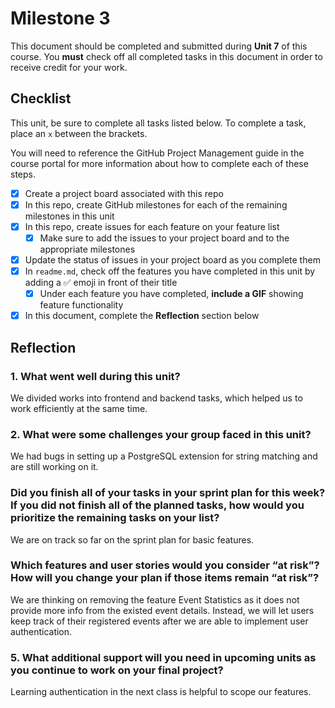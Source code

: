 # Milestone 3

This document should be completed and submitted during **Unit 7** of this course. You **must** check off all completed tasks in this document in order to receive credit for your work.

## Checklist

This unit, be sure to complete all tasks listed below. To complete a task, place an `x` between the brackets.

You will need to reference the GitHub Project Management guide in the course portal for more information about how to complete each of these steps.

- [x] Create a project board associated with this repo
- [x] In this repo, create GitHub milestones for each of the remaining milestones in this unit
- [x] In this repo, create issues for each feature on your feature list
  - [x] Make sure to add the issues to your project board and to the appropriate milestones
- [x] Update the status of issues in your project board as you complete them
- [x] In `readme.md`, check off the features you have completed in this unit by adding a ✅ emoji in front of their title
  - [x] Under each feature you have completed, **include a GIF** showing feature functionality
- [x] In this document, complete the **Reflection** section below

## Reflection

### 1. What went well during this unit?
We divided works into frontend and backend tasks, which helped us to work efficiently at the same time.

### 2. What were some challenges your group faced in this unit?
We had bugs in setting up a PostgreSQL extension for string matching and are still working on it.

### Did you finish all of your tasks in your sprint plan for this week? If you did not finish all of the planned tasks, how would you prioritize the remaining tasks on your list?
We are on track so far on the sprint plan for basic features.

### Which features and user stories would you consider “at risk”? How will you change your plan if those items remain “at risk”?
We are thinking on removing the feature Event Statistics as it does not provide more info from the existed event details. Instead, we will let users keep track of their registered events after we are able to implement user authentication.

### 5. What additional support will you need in upcoming units as you continue to work on your final project?
Learning authentication in the next class is helpful to scope our features.